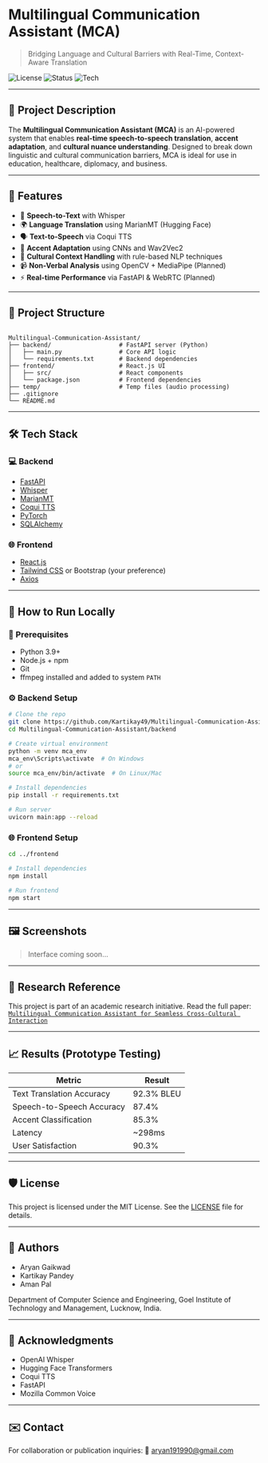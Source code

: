 # Multilingual Communication Assistant (MCA)

> Bridging Language and Cultural Barriers with Real-Time, Context-Aware Translation

![License](https://img.shields.io/badge/license-MIT-blue.svg)
![Status](https://img.shields.io/badge/status-In%20Progress-yellow)
![Tech](https://img.shields.io/badge/built%20with-Python%20%7C%20React%20%7C%20Whisper%20%7C%20Coqui%20TTS%20%7C%20HuggingFace-blue)

---

## 📌 Project Description

The **Multilingual Communication Assistant (MCA)** is an AI-powered system that enables **real-time speech-to-speech translation**, **accent adaptation**, and **cultural nuance understanding**. Designed to break down linguistic and cultural communication barriers, MCA is ideal for use in education, healthcare, diplomacy, and business.

---

## 🚀 Features

- 🎤 **Speech-to-Text** with Whisper
- 🌍 **Language Translation** using MarianMT (Hugging Face)
- 🗣️ **Text-to-Speech** via Coqui TTS
- 🧠 **Accent Adaptation** using CNNs and Wav2Vec2
- 🤝 **Cultural Context Handling** with rule-based NLP techniques
- 📹 **Non-Verbal Analysis** using OpenCV + MediaPipe (Planned)
- ⚡ **Real-time Performance** via FastAPI & WebRTC (Planned)

---

## 📁 Project Structure

```

Multilingual-Communication-Assistant/
├── backend/                   # FastAPI server (Python)
│   ├── main.py                # Core API logic
│   └── requirements.txt       # Backend dependencies
├── frontend/                  # React.js UI
│   ├── src/                   # React components
│   └── package.json           # Frontend dependencies
├── temp/                      # Temp files (audio processing)
├── .gitignore
└── README.md

````

---

## 🛠️ Tech Stack

### 💻 Backend
- [FastAPI](https://fastapi.tiangolo.com/)
- [Whisper](https://github.com/openai/whisper)
- [MarianMT](https://huggingface.co/Helsinki-NLP/opus-mt-en-es)
- [Coqui TTS](https://github.com/coqui-ai/TTS)
- [PyTorch](https://pytorch.org/)
- [SQLAlchemy](https://www.sqlalchemy.org/)

### 🌐 Frontend
- [React.js](https://reactjs.org/)
- [Tailwind CSS](https://tailwindcss.com/) or Bootstrap (your preference)
- [Axios](https://axios-http.com/)

---

## 🧪 How to Run Locally

### 🔧 Prerequisites
- Python 3.9+
- Node.js + npm
- Git
- ffmpeg installed and added to system `PATH`

### ⚙️ Backend Setup

```bash
# Clone the repo
git clone https://github.com/Kartikay49/Multilingual-Communication-Assistant.git
cd Multilingual-Communication-Assistant/backend

# Create virtual environment
python -m venv mca_env
mca_env\Scripts\activate  # On Windows
# or
source mca_env/bin/activate  # On Linux/Mac

# Install dependencies
pip install -r requirements.txt

# Run server
uvicorn main:app --reload
````

### 🌐 Frontend Setup

```bash
cd ../frontend

# Install dependencies
npm install

# Run frontend
npm start
```

---

## 🖼️ Screenshots



> Interface coming soon...

---

## 🔬 Research Reference

This project is part of an academic research initiative.
Read the full paper: [`Multilingual Communication Assistant for Seamless Cross-Cultural Interaction`](./https://ijarcce.com/papers/multilingual-communication-assistant-bridging-language-and-cultural-barriers-with-real-time-context-aware-translation/)

---

## 📈 Results (Prototype Testing)

| Metric                    | Result     |
| ------------------------- | ---------- |
| Text Translation Accuracy | 92.3% BLEU |
| Speech-to-Speech Accuracy | 87.4%      |
| Accent Classification     | 85.3%      |
| Latency                   | \~298ms    |
| User Satisfaction         | 90.3%      |

---

## 🛡️ License

This project is licensed under the MIT License. See the [LICENSE](LICENSE) file for details.

---

## 🤝 Authors

* Aryan Gaikwad
* Kartikay Pandey
* Aman Pal

Department of Computer Science and Engineering,
Goel Institute of Technology and Management, Lucknow, India.

---

## 🙌 Acknowledgments

* OpenAI Whisper
* Hugging Face Transformers
* Coqui TTS
* FastAPI
* Mozilla Common Voice

---

## ✉️ Contact

For collaboration or publication inquiries:
📧 [aryan191990@gmail.com](mailto:aryan191990@gmail.com)



 
 
